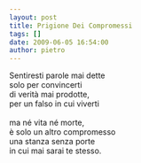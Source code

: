 ```yaml
---
layout: post
title: Prigione Dei Compromessi
tags: []
date: 2009-06-05 16:54:00
author: pietro
---
```

Sentiresti parole mai dette<br/>solo per convincerti<br/>di verità mai prodotte,<br/>per un falso in cui viverti<br/><br/>ma né vita né morte,<br/>è solo un altro compromesso<br/>una stanza senza porte<br/>in cui mai sarai te stesso.
